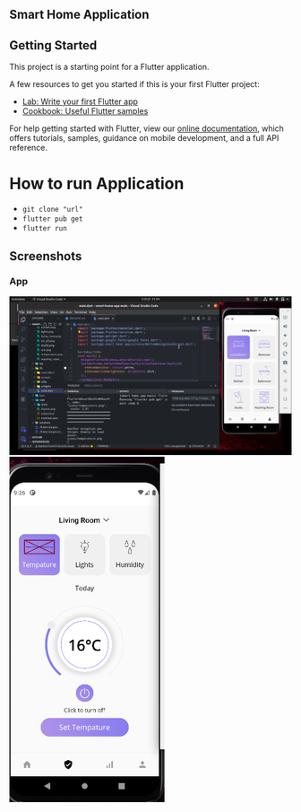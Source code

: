 ## Smart Home Application



## Getting Started

This project is a starting point for a Flutter application.

A few resources to get you started if this is your first Flutter project:

- [Lab: Write your first Flutter app](https://flutter.dev/docs/get-started/codelab)
- [Cookbook: Useful Flutter samples](https://flutter.dev/docs/cookbook)

For help getting started with Flutter, view our
[online documentation](https://flutter.dev/docs), which offers tutorials,
samples, guidance on mobile development, and a full API reference.


# How to run Application
- ```git clone "url" ```
- ``` flutter pub get ```
- ```flutter run```


## Screenshots

### App
![App](https://github.com/Joamofa1/SmartHomeApp/blob/main/Assets/first.png)
![App](https://github.com/Joamofa1/SmartHomeApp/blob/main/Assets/Screenshot%20from%202021-11-22%2021-26-01.png)
